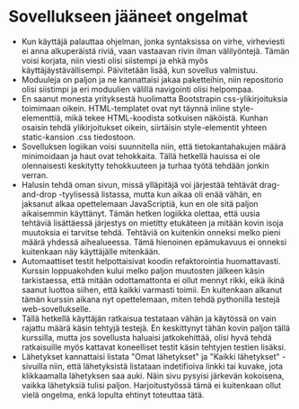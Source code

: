# Sovellukseen jääneet ongelmat
* Kun käyttäjä palauttaa ohjelman, jonka syntaksissa on virhe, virheviesti ei anna alkuperäistä riviä, vaan vastaavan rivin ilman välilyöntejä. Tämän voisi korjata, niin viesti olisi siistempi ja ehkä myös käyttäjäystävällisempi.
Päivitetään lisää, kun sovellus valmistuu.
* Moduuleja on paljon ja ne kannattaisi jakaa paketteihin, niin repositorio olisi siistimpi ja eri moduulien välillä navigointi olisi helpompaa.
* En saanut monesta yrityksestä huolimatta Bootstrapin css-ylikirjoituksia toimimaan oikein. HTML-templatet ovat nyt täynnä inline style- elementtiä, mikä tekee HTML-koodista sotkuisen näköistä. Kunhan osaisin tehdä ylikirjoitukset oikein, siirtäisin style-elementit yhteen static-kansion .css tiedostoon.
* Sovelluksen logiikan voisi suunnitella niin, että tietokantahakujen määrä minimoidaan ja haut ovat tehokkaita. Tällä hetkellä hauissa ei ole olennaisesti keskitytty tehokkuuteen ja turhaa työtä tehdään jonkin verran.
* Halusin tehdä oman sivun, missä ylläpitäjä voi järjestää tehtävät drag-and-drop -tyylisessä listassa, mutta kun aikaa oli enää vähän, en jaksanut alkaa opettelemaan JavaScriptiä, kun en ole sitä paljon aikaisemmin käyttänyt. Tämän hetken logiikka olettaa, että uusia tehtäviä lisättäessä järjestys on mietitty etukäteen ja mitään kovin isoja muutoksia ei tarvitse tehdä. Tehtäviä on kuitenkin onneksi melko pieni määrä yhdessä aihealueessa. Tämä hienoinen epämukavuus ei onneksi kuitenkaan näy käyttäjälle mitenkään.
* Automaattiset testit helpottaisivat koodin refaktorointia huomattavasti. Kurssin loppuakohden kului melko paljon muutosten jälkeen käsin tarkistaessa, että mitään odottamattonta ei ollut mennyt rikki, eikä ikinä saanut luottoa siihen, että kaikki varmasti toimii. En kuitenkaan alkanut tämän kurssin aikana nyt opettelemaan, miten tehdä pythonilla testejä web-sovellukselle.
* Tällä hetkellä käyttäjän ratkaisua testataan vähän ja käytössä on vain rajattu määrä käsin tehtyjä testejä. En keskittynyt tähän kovin paljon tällä kurssilla, mutta jos sovellusta haluaisi jatkokehittää, olisi hyvä tehdä ratkaisuille myös kattavat koneelliset testit käsin tehtyjen testien lisäksi.
* Lähetykset kannattaisi listata "Omat lähetykset" ja "Kaikki lähetykset" -sivuilla niin, että lähetyksistä listataan indetifioiva linkki tai kuvake, jota klikkaamalla lähetyksen saa auki. Näin sivu pysyisi järkevän kokoisena, vaikka lähetyksiä tulisi paljon. Harjoitustyössä tämä ei kuitenkaan ollut vielä ongelma, enkä lopulta ehtinyt toteuttaa tätä.
